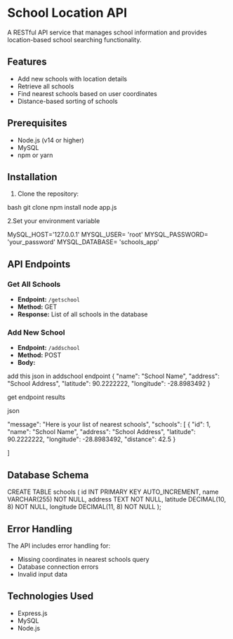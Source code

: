 # School Location API

A RESTful API service that manages school information and provides location-based school searching functionality.

## Features

- Add new schools with location details
- Retrieve all schools
- Find nearest schools based on user coordinates
- Distance-based sorting of schools

## Prerequisites

- Node.js (v14 or higher)
- MySQL
- npm or yarn

## Installation

1. Clone the repository: 

bash
git clone <repository-url>
npm install
node app.js

2.Set your environment variable

MySQL_HOST='127.0.0.1'
MYSQL_USER= 'root'
MYSQL_PASSWORD= 'your_password'
MYSQL_DATABASE= 'schools_app'




## API Endpoints

### Get All Schools
- **Endpoint:** `/getschool`
- **Method:** GET
- **Response:** List of all schools in the database

### Add New School
- **Endpoint:** `/addschool`
- **Method:** POST
- **Body:**

add this json in addschool endpoint
{
"name": "School Name",
"address": "School Address",
"latitude": 90.2222222,
"longitude": -28.8983492
}

get endpoint results

json

"message": "Here is your list of nearest schools",
"schools": [
{
"id": 1,
"name": "School Name",
"address": "School Address",
"latitude": 90.2222222,
"longitude": -28.8983492,
"distance": 42.5
}

]

## Database Schema

CREATE TABLE schools (
id INT PRIMARY KEY AUTO_INCREMENT,
name VARCHAR(255) NOT NULL,
address TEXT NOT NULL,
latitude DECIMAL(10, 8) NOT NULL,
longitude DECIMAL(11, 8) NOT NULL
);

## Error Handling

The API includes error handling for:
- Missing coordinates in nearest schools query
- Database connection errors
- Invalid input data

## Technologies Used

- Express.js
- MySQL
- Node.js
